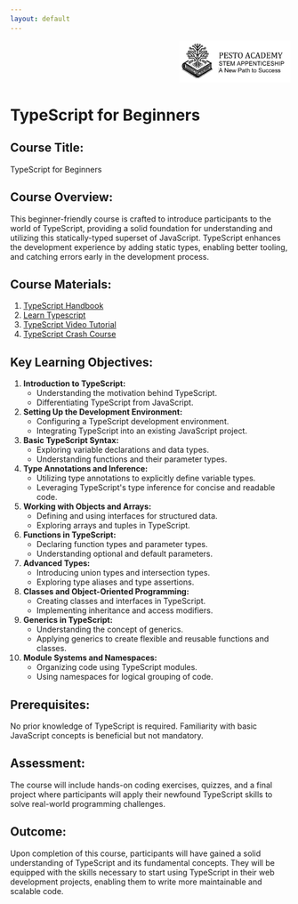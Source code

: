 ```yaml
---
layout: default
---
```

<div style="text-align: right"><img src="../../res/logo_with_text.png" width="200"></div>

# TypeScript for Beginners

## **Course Title:**

TypeScript for Beginners

## **Course Overview:**

This beginner-friendly course is crafted to introduce participants to the world of TypeScript, providing a solid foundation for understanding and utilizing this statically-typed superset of JavaScript. TypeScript enhances the development experience by adding static types, enabling better tooling, and catching errors early in the development process.

## **Course Materials:**

1. [TypeScript Handbook](https://www.typescriptlang.org/docs/handbook/intro.html)
2. [Learn Typescript](https://scrimba.com/learn/typescript)
3. [TypeScript Video Tutorial](https://youtube.com/playlist?list=PL4cUxeGkcC9gUgr39Q_yD6v-bSyMwKPUI&si=YeZJ-4x4xxuK6-Ar)
4. [TypeScript Crash Course](https://youtube.com/playlist?list=PL4cUxeGkcC9gNhFQgS4edYLqP7LkZcFMN&si=IFSo9SCsrB8cNI_K)

## **Key Learning Objectives:**

1. **Introduction to TypeScript:**
    - Understanding the motivation behind TypeScript.
    - Differentiating TypeScript from JavaScript.
2. **Setting Up the Development Environment:**
    - Configuring a TypeScript development environment.
    - Integrating TypeScript into an existing JavaScript project.
3. **Basic TypeScript Syntax:**
    - Exploring variable declarations and data types.
    - Understanding functions and their parameter types.
4. **Type Annotations and Inference:**
    - Utilizing type annotations to explicitly define variable types.
    - Leveraging TypeScript's type inference for concise and readable code.
5. **Working with Objects and Arrays:**
    - Defining and using interfaces for structured data.
    - Exploring arrays and tuples in TypeScript.
6. **Functions in TypeScript:**
    - Declaring function types and parameter types.
    - Understanding optional and default parameters.
7. **Advanced Types:**
    - Introducing union types and intersection types.
    - Exploring type aliases and type assertions.
8. **Classes and Object-Oriented Programming:**
    - Creating classes and interfaces in TypeScript.
    - Implementing inheritance and access modifiers.
9. **Generics in TypeScript:**
    - Understanding the concept of generics.
    - Applying generics to create flexible and reusable functions and classes.
10. **Module Systems and Namespaces:**
    - Organizing code using TypeScript modules.
    - Using namespaces for logical grouping of code.

## **Prerequisites:**

No prior knowledge of TypeScript is required. Familiarity with basic JavaScript concepts is beneficial but not mandatory.

## **Assessment:**

The course will include hands-on coding exercises, quizzes, and a final project where participants will apply their newfound TypeScript skills to solve real-world programming challenges.

## **Outcome:**

Upon completion of this course, participants will have gained a solid understanding of TypeScript and its fundamental concepts. They will be equipped with the skills necessary to start using TypeScript in their web development projects, enabling them to write more maintainable and scalable code.
